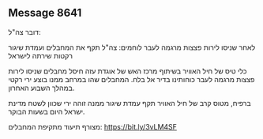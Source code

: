 ## Message 8641

דובר צה"ל:

לאחר שניסו לירות פצצות מרגמה לעבר לוחמים: צה"ל תקף את המחבלים ועמדת שיגור רקטות שירתה לישראל

כלי טיס של חיל האוויר בשיתוף מרכז האש של אוגדת עזה חיסל מחבלים שניסו לירות פצצות מרגמה לעבר כוחותינו בדיר אל בלח. המחבלים שהו במרחב ממנו בוצע ירי רקטי במהלך השבוע האחרון.

ברפיח, מטוס קרב של חיל האוויר תקף עמדת שיגור ממנה זוהה ירי שכוון לשטח מדינת ישראל היום בשעות הבוקר.

מצורף תיעוד מתקיפת המחבלים: https://bit.ly/3vLM4SF

